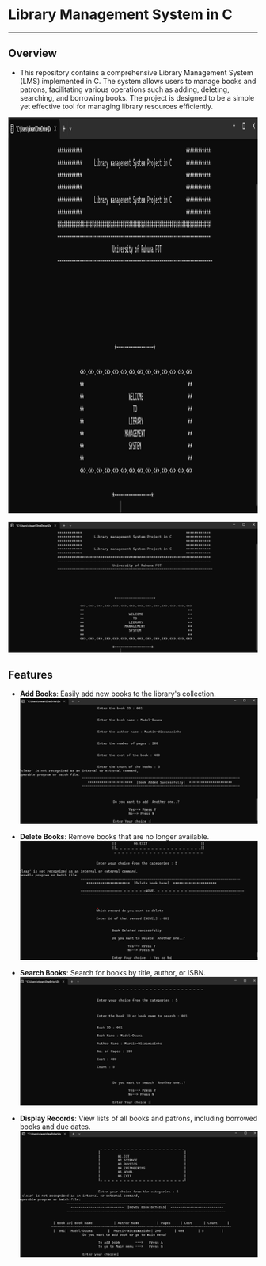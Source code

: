 # Library Management System in C
---
## Overview
- This repository contains a comprehensive Library Management System (LMS) implemented in C. The system allows users to manage books and patrons, facilitating various operations such as adding, deleting, searching, and borrowing books. The project is designed to be a simple yet effective tool for managing library resources efficiently.

<img src="images/Login.png" alt="Library Management System" width="900" height="800">

![Library Management System](images/Login.png)

## Features

- **Add Books**: Easily add new books to the library's collection.
![Library Management System](images/AddBook.png)

- **Delete Books**: Remove books that are no longer available.
![Library Management System](images/DeleteBook.png)

- **Search Books**: Search for books by title, author, or ISBN.
![Library Management System](images/SearchBook.png)

- **Display Records**: View lists of all books and patrons, including borrowed books and due dates.
  ![Library Management System](images/DisplayBook.png)


